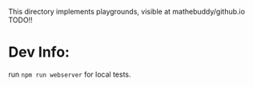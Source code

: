 This directory implements playgrounds, visible at mathebuddy/github.io TODO!!

# Dev Info:

run `npm run webserver` for local tests.
